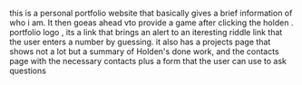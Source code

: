 this is a personal portfolio website that basically gives a brief information of who i am. It then goeas ahead vto provide a game after clicking the holden . portfolio logo , its a link that brings an alert to an iteresting riddle link that the user enters a number by guessing. it also has a projects page that shows not a lot but a summary of Holden's done work, and the contacts page with the necessary contacts plus a form that the user can use to ask questions
